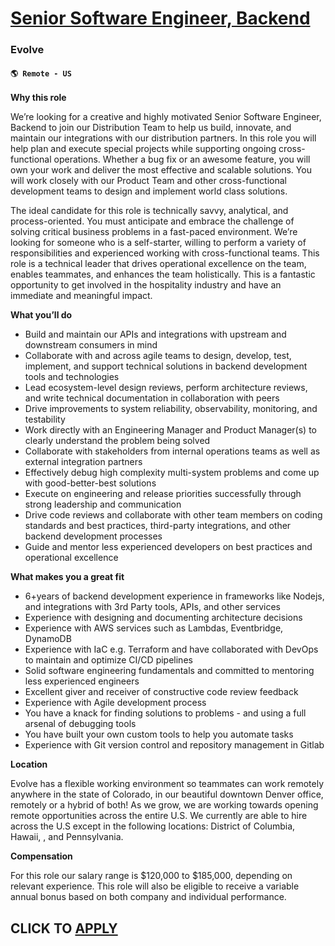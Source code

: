# [Senior Software Engineer, Backend](https://www.remotewlb.com/apply/senior-software-engineer-backend-131233)  
### Evolve  
#### `🌎 Remote - US`  

**Why this role**

We’re looking for a creative and highly motivated Senior Software Engineer, Backend to join our Distribution Team to help us build, innovate, and maintain our integrations with our distribution partners. In this role you will help plan and execute special projects while supporting ongoing cross-functional operations. Whether a bug fix or an awesome feature, you will own your work and deliver the most effective and scalable solutions. You will work closely with our Product Team and other cross-functional development teams to design and implement world class solutions.

The ideal candidate for this role is technically savvy, analytical, and process-oriented. You must anticipate and embrace the challenge of solving critical business problems in a fast-paced environment. We’re looking for someone who is a self-starter, willing to perform a variety of responsibilities and experienced working with cross-functional teams. This role is a technical leader that drives operational excellence on the team, enables teammates, and enhances the team holistically. This is a fantastic opportunity to get involved in the hospitality industry and have an immediate and meaningful impact.

**What you’ll do**

  * Build and maintain our APIs and integrations with upstream and downstream consumers in mind
  * Collaborate with and across agile teams to design, develop, test, implement, and support technical solutions in backend development tools and technologies
  * Lead ecosystem-level design reviews, perform architecture reviews, and write technical documentation in collaboration with peers
  * Drive improvements to system reliability, observability, monitoring, and testability
  * Work directly with an Engineering Manager and Product Manager(s) to clearly understand the problem being solved
  * Collaborate with stakeholders from internal operations teams as well as external integration partners
  * Effectively debug high complexity multi-system problems and come up with good-better-best solutions
  * Execute on engineering and release priorities successfully through strong leadership and communication
  * Drive code reviews and collaborate with other team members on coding standards and best practices, third-party integrations, and other backend development processes
  * Guide and mentor less experienced developers on best practices and operational excellence

**What makes you a great fit**

  * 6+years of backend development experience in frameworks like Nodejs, and integrations with 3rd Party tools, APIs, and other services
  * Experience with designing and documenting architecture decisions
  * Experience with AWS services such as Lambdas, Eventbridge, DynamoDB
  * Experience with IaC e.g. Terraform and have collaborated with DevOps to maintain and optimize CI/CD pipelines
  * Solid software engineering fundamentals and committed to mentoring less experienced engineers
  * Excellent giver and receiver of constructive code review feedback
  * Experience with Agile development process
  * You have a knack for finding solutions to problems - and using a full arsenal of debugging tools
  * You have built your own custom tools to help you automate tasks
  * Experience with Git version control and repository management in Gitlab

**Location**

Evolve has a flexible working environment so teammates can work remotely anywhere in the state of Colorado, in our beautiful downtown Denver office, remotely or a hybrid of both! As we grow, we are working towards opening remote opportunities across the entire U.S. We currently are able to hire across the U.S except in the following locations: District of Columbia, Hawaii, , and Pennsylvania.

**Compensation**

For this role our salary range is $120,000 to $185,000, depending on relevant experience. This role will also be eligible to receive a variable annual bonus based on both company and individual performance.

  
## CLICK TO [APPLY](https://www.remotewlb.com/apply/senior-software-engineer-backend-131233)

